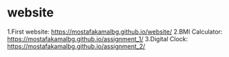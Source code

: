 # website
1.First website:
https://mostafakamalbg.github.io/website/
2.BMI Calculator:
https://mostafakamalbg.github.io/assignment_1/
3.Digital Clock:
https://mostafakamalbg.github.io/assignment_2/

